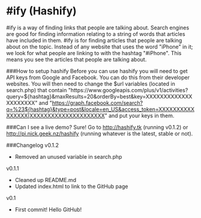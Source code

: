 #ify (Hashify)
=======

\#ify is a way of finding links that people are talking about. Search engines are good for finding information relating to a string of words that articles have included in them. #ify is for finding articles that people are talking about on the topic. Instead of any website that uses the word "iPhone" in it; we look for what people are linking to with the hashtag "#iPhone". This means you see the articles that people are talking about.

###How to setup hashify
Before you can use hashify you will need to get API keys from Google and Facebook. You can do this from their developer websites. You will then need to change the $url variables (located in search.php) that contain "https://www.googleapis.com/plus/v1/activities?query=${hashtag}&maxResults=20&orderBy=best&key=XXXXXXXXXXXXXXXXXXXXX" and "https://graph.facebook.com/search?q=%23${hashtag}&type=post&locale=en_US&access_token=XXXXXXXXXXXXXXXX|XXXXXXXXXXXXXXXXXXXXX" and put your keys in them.

###Can I see a live demo?
Sure! Go to http://hashify.tk (running v0.1.2) or http://pi.nick.geek.nz/hashify (running whatever is the latest, stable or not).

###Changelog
v0.1.2
* Removed an unused variable in search.php

v0.1.1

* Cleaned up README.md
* Updated index.html to link to the GitHub page

v0.1

* First commit! Hello GitHub!